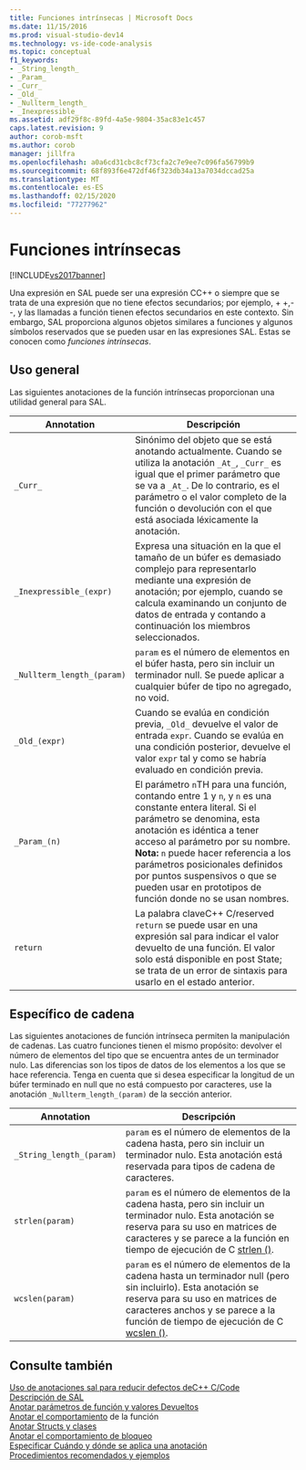 ```yaml
---
title: Funciones intrínsecas | Microsoft Docs
ms.date: 11/15/2016
ms.prod: visual-studio-dev14
ms.technology: vs-ide-code-analysis
ms.topic: conceptual
f1_keywords:
- _String_length_
- _Param_
- _Curr_
- _Old_
- _Nullterm_length_
- _Inexpressible_
ms.assetid: adf29f8c-89fd-4a5e-9804-35ac83e1c457
caps.latest.revision: 9
author: corob-msft
ms.author: corob
manager: jillfra
ms.openlocfilehash: a0a6cd31cbc8cf73cfa2c7e9ee7c096fa56799b9
ms.sourcegitcommit: 68f893f6e472df46f323db34a13a7034dccad25a
ms.translationtype: MT
ms.contentlocale: es-ES
ms.lasthandoff: 02/15/2020
ms.locfileid: "77277962"
---
```

# <a name="intrinsic-functions"></a>Funciones intrínsecas
[!INCLUDE[vs2017banner](../includes/vs2017banner.md)]

Una expresión en SAL puede ser una expresión CC++ o siempre que se trata de una expresión que no tiene efectos secundarios; por ejemplo, + +,--, y las llamadas a función tienen efectos secundarios en este contexto.  Sin embargo, SAL proporciona algunos objetos similares a funciones y algunos símbolos reservados que se pueden usar en las expresiones SAL. Estas se conocen como *funciones intrínsecas*.  
  
## <a name="general-purpose"></a>Uso general  
 Las siguientes anotaciones de la función intrínsecas proporcionan una utilidad general para SAL.  
  
|Annotation|Descripción|  
|----------------|-----------------|  
|`_Curr_`|Sinónimo del objeto que se está anotando actualmente.  Cuando se utiliza la anotación `_At_`, `_Curr_` es igual que el primer parámetro que se va a `_At_`.  De lo contrario, es el parámetro o el valor completo de la función o devolución con el que está asociada léxicamente la anotación.|  
|`_Inexpressible_(expr)`|Expresa una situación en la que el tamaño de un búfer es demasiado complejo para representarlo mediante una expresión de anotación; por ejemplo, cuando se calcula examinando un conjunto de datos de entrada y contando a continuación los miembros seleccionados.|  
|`_Nullterm_length_(param)`|`param` es el número de elementos en el búfer hasta, pero sin incluir un terminador null. Se puede aplicar a cualquier búfer de tipo no agregado, no void.|  
|`_Old_(expr)`|Cuando se evalúa en condición previa, `_Old_` devuelve el valor de entrada `expr`.  Cuando se evalúa en una condición posterior, devuelve el valor `expr` tal y como se habría evaluado en condición previa.|  
|`_Param_(n)`|El parámetro `n`TH para una función, contando entre 1 y `n`, y `n` es una constante entera literal. Si el parámetro se denomina, esta anotación es idéntica a tener acceso al parámetro por su nombre. **Nota:** `n` puede hacer referencia a los parámetros posicionales definidos por puntos suspensivos o que se pueden usar en prototipos de función donde no se usan nombres.|  
|`return`|La palabra claveC++ C/reserved `return` se puede usar en una expresión sal para indicar el valor devuelto de una función.  El valor solo está disponible en post State; se trata de un error de sintaxis para usarlo en el estado anterior.|  
  
## <a name="string-specific"></a>Específico de cadena  
 Las siguientes anotaciones de función intrínseca permiten la manipulación de cadenas. Las cuatro funciones tienen el mismo propósito: devolver el número de elementos del tipo que se encuentra antes de un terminador nulo. Las diferencias son los tipos de datos de los elementos a los que se hace referencia. Tenga en cuenta que si desea especificar la longitud de un búfer terminado en null que no está compuesto por caracteres, use la anotación `_Nullterm_length_(param)` de la sección anterior.  
  
|Annotation|Descripción|  
|----------------|-----------------|  
|`_String_length_(param)`|`param` es el número de elementos de la cadena hasta, pero sin incluir un terminador nulo. Esta anotación está reservada para tipos de cadena de caracteres.|  
|`strlen(param)`|`param` es el número de elementos de la cadena hasta, pero sin incluir un terminador nulo. Esta anotación se reserva para su uso en matrices de caracteres y se parece a la función en tiempo de ejecución de C [strlen ()](https://msdn.microsoft.com/library/16462f2a-1e0f-4eb3-be55-bf1c83f374c2).|  
|`wcslen(param)`|`param` es el número de elementos de la cadena hasta un terminador null (pero sin incluirlo). Esta anotación se reserva para su uso en matrices de caracteres anchos y se parece a la función de tiempo de ejecución de C [wcslen ()](https://msdn.microsoft.com/library/16462f2a-1e0f-4eb3-be55-bf1c83f374c2).|  
  
## <a name="see-also"></a>Consulte también  
 [Uso de anotaciones sal para reducir defectos deC++ C/Code](../code-quality/using-sal-annotations-to-reduce-c-cpp-code-defects.md)   
 [Descripción de SAL](../code-quality/understanding-sal.md)   
 [Anotar parámetros de función y valores Devueltos](../code-quality/annotating-function-parameters-and-return-values.md)   
 [Anotar el comportamiento](../code-quality/annotating-function-behavior.md) de la función   
 [Anotar Structs y clases](../code-quality/annotating-structs-and-classes.md)   
 [Anotar el comportamiento de bloqueo](../code-quality/annotating-locking-behavior.md)   
 [Especificar Cuándo y dónde se aplica una anotación](../code-quality/specifying-when-and-where-an-annotation-applies.md)   
 [Procedimientos recomendados y ejemplos](../code-quality/best-practices-and-examples-sal.md)
